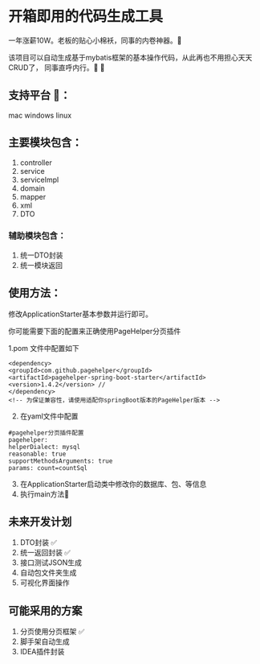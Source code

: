 # 开箱即用的代码生成工具

一年涨薪10W。老板的贴心小棉袄，同事的内卷神器。🍺

该项目可以自动生成基于mybatis框架的基本操作代码，从此再也不用担心天天CRUD了，
同事直呼内行。🤡 🤡

## 支持平台 🎉：
mac windows linux

## 主要模块包含：
1. controller
2. service
3. serviceImpl
4. domain
5. mapper
6. xml
7. DTO
### 辅助模块包含：
1. 统一DTO封装
2. 统一模块返回

## 使用方法：
修改ApplicationStarter基本参数并运行即可。

你可能需要下面的配置来正确使用PageHelper分页插件

1.pom 文件中配置如下
```
<dependency>
<groupId>com.github.pagehelper</groupId>
<artifactId>pagehelper-spring-boot-starter</artifactId>
<version>1.4.2</version> //
</dependency>
<!-- 为保证兼容性，请使用适配你springBoot版本的PageHelper版本 -->
```
2. 在yaml文件中配置
```
#pagehelper分页插件配置
pagehelper:
helperDialect: mysql
reasonable: true
supportMethodsArguments: true
params: count=countSql
```
3. 在ApplicationStarter启动类中修改你的数据库、包、等信息
4. 执行main方法🍺

## 未来开发计划
1. DTO封装 ✅
2. 统一返回封装 ✅
3. 接口测试JSON生成
4. 自动包文件夹生成
5. 可视化界面操作


## 可能采用的方案
1. 分页使用分页框架 ✅
2. 脚手架自动生成
3. IDEA插件封装